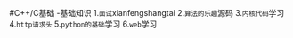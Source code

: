 #C++/C基础
-基础知识
1.`面试`xianfengshangtai
2.`算法的乐趣`源码
3.`内核代码`学习
4.`http请求头`
5.`python的基础`学习
6.`web`学习

    